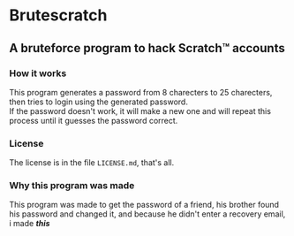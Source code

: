 # Brutescratch
## A bruteforce program to hack Scratch™ accounts
### How it works
This program generates a password from 8 charecters to 25 charecters, then tries to login using the generated password.
<br>If the password doesn't work, it will make a new one and will repeat this process until it guesses the password correct.
### License
The license is in the file `LICENSE.md`, that's all.
### Why this program was made
This program was made to get the password of a friend, his brother found his password and changed it, and because he didn't enter a recovery email, i made **_this_**
